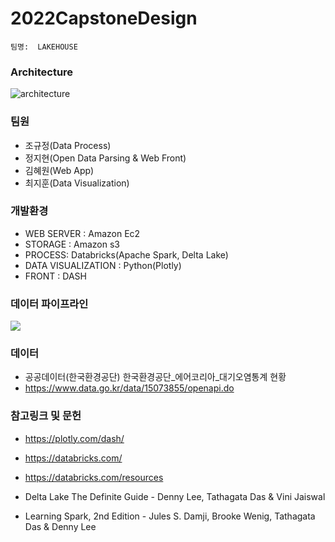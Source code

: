 # 2022CapstoneDesign
    팀명:  LAKEHOUSE 

### Architecture

![architecture](https://user-images.githubusercontent.com/79031670/154041050-c5acce59-7203-488f-ae2f-f3df13ffa288.jpg)

### 팀원 
* 조규정(Data Process)
* 정지현(Open Data Parsing & Web Front)
* 김혜원(Web App)
* 최지훈(Data Visualization)

### 개발환경
* WEB SERVER : Amazon Ec2
* STORAGE : Amazon s3
* PROCESS: Databricks(Apache Spark, Delta Lake)
* DATA VISUALIZATION : Python(Plotly)
* FRONT : DASH

### 데이터 파이프라인
![](https://files.training.databricks.com/images/davis/delta_multihop.png)

### 데이터
* 공공데이터(한국환경공단) 한국환경공단_에어코리아_대기오염통계 현황 
* https://www.data.go.kr/data/15073855/openapi.do

### 참고링크 및 문헌
* https://plotly.com/dash/
* https://databricks.com/
* https://databricks.com/resources

* Delta Lake The Definite Guide - Denny Lee, Tathagata Das & Vini Jaiswal
* Learning Spark, 2nd Edition - Jules S. Damji, Brooke Wenig, Tathagata Das & Denny Lee
